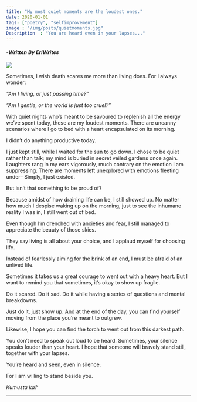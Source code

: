 ```yaml
---
title: "My most quiet moments are the loudest ones."
date: 2020-01-01
tags: ["poetry", "selfimprovement"]
image : "/img/posts/quietmoments.jpg"
Description  : "You are heard even in your lapses..."
---
```


#### *-Written By EriWrites*

![](/images/quietmoments.jpg)

Sometimes, I wish death scares me more than living does. For I always wonder:

_“Am I living, or just passing time?”_

_“Am I gentle, or the world is just too cruel?”_

With quiet nights who’s meant to be savoured to replenish all the energy we’ve spent today, these are my loudest moments. There are uncanny scenarios where I go to bed with a heart encapsulated on its morning.

I didn’t do anything productive today.

I just kept still, while I waited for the sun to go down. I chose to be quiet rather than talk; my mind is buried in secret veiled gardens once again. Laughters rang in my ears vigorously, much contrary on the emotion I am suppressing. There are moments left unexplored with emotions fleeting under– Simply, I just existed.

But isn’t that something to be proud of?

Because amidst of how draining life can be, I still showed up. No matter how much I despise waking up on the morning, just to see the inhumane reality I was in, I still went out of bed.

Even though I’m drenched with anxieties and fear, I still managed to appreciate the beauty of those skies.

They say living is all about your choice, and I applaud myself for choosing life.

Instead of fearlessly aiming for the brink of an end, I must be afraid of an unlived life.

Sometimes it takes us a great courage to went out with a heavy heart. But I want to remind you that sometimes, it’s okay to show up fragile.

Do it scared. Do it sad. Do it while having a series of questions and mental breakdowns.

Just do it, just show up. And at the end of the day, you can find yourself moving from the place you’re meant to outgrew.

Likewise, I hope you can find the torch to went out from this darkest path.

You don’t need to speak out loud to be heard. Sometimes, your silence speaks louder than your heart. I hope that someone will bravely stand still, together with your lapses.

You’re heard and seen, even in silence.

For I am willing to stand beside you.

_Kumusta ka?_

---
